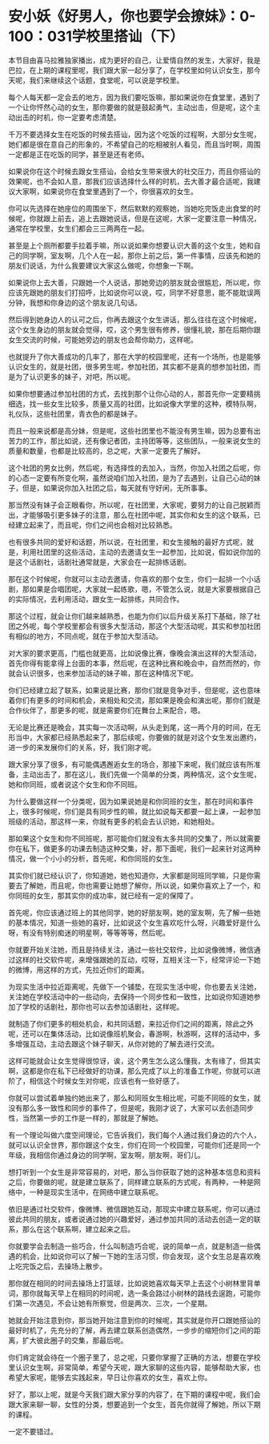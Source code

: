 # 安小妖《好男人，你也要学会撩妹》：0-100：031学校里搭讪（下）

本节目由喜马拉雅独家播出，成为更好的自己，让爱情自然的发生，大家好，我是巴拉，在上期的课程里呢，我们跟大家一起分享了，在学校里如何认识女生，那今天呢，我们来继续这个话题，食堂呢，可以说是学校里。

每个人每天都一定会去的地方，因为我们要吃饭嘛，那如果说你在食堂里，遇到了一个让你怦然心动的女生，那你要做的就是鼓起勇气，主动出击，但是呢，这个主动出击的时机，你一定要考虑清楚。

千万不要选择女生在吃饭的时候去搭讪，因为这个吃饭的过程啊，大部分女生呢，她们都是很在意自己的形象的，不希望自己的吃相被别人看见，而且当时啊，周围一定都是正在吃饭的同学，甚至是还有老师。

如果说你在这个时候去跟女生搭讪，会给女生带来很大的社交压力，而且你搭讪的效果呢，也不会如人意，那我们应该选择什么样的时机，去大善才最合适呢，我建议大家啊，如果说你在食堂里遇到了一个，你很喜欢的女生。

你可以先选择在她座位的周围坐下，然后默默的观察她，当她吃完饭走出食堂的时候呢，你就跟上前去，追上去跟她说话，但是在这呢，大家一定要注意一种情况，通常在学校里，女生们都会三三两两在一起。

甚至是上个厕所都要手拉着手嘛，所以说如果你想要认识大善的这个女生，她和自己的同学啊，室友啊，几个人在一起，那你上前之后，第一件事情，应该先和她的朋友们说话，为什么我要建议大家这么做呢，你想象一下啊。

如果说你上去大善，只跟她一个人说话，那她旁边的朋友就会很尴尬，所以呢，你应该先跟她的朋友们打招呼，比如说你可以说，哎，同学不好意思，能不能耽误两分钟，我想和你身边的这个朋友说几句话。

然后得到她身边人的认可之后，你再去跟这个女生讲话，那么往往在这个时候呢，这个女生身边的朋友就会觉得，哎，这个男生很有修养，很懂礼貌，那在后期你跟女生交流的时候，可能她旁边的朋友也会帮你助力，这样呢。

也就提升了你大善成功的几率了，那在大学的校园里呢，还有一个场所，也是能够认识女生的，就是社团，很多男生呢，参加社团，其实都不是真的想参加社团，而是为了认识更多的妹子，对吧，所以呢。

如果你想要通过参加社团的方式，去找到那个让你心动的人，那首先你一定要精挑细选，找一些女生比较多，质量又高的社团，比如说像大学里的这种，模特队啊，礼仪队，这些社团里，青衣色的都是妹子。

而且一般来说都是高分妹，但是呢，这些社团里也不能没有男生嘛，因为总要有出苦力的工作，那比如说，还有像记者团，主持团等等，这些团队，一般来说女生的质量和数量，也都是比较高的，总之呢，大家一定要先了解好。

这个社团的男女比例，然后呢，有选择性的去加入，当然，你加入社团之后呢，你的心态一定要有所变化啊，虽然说咱们加入社团，是为了去遇到，让自己心动的妹子，但是，如果说你加入社团之后，每天就有守好闲，无所事事。

那当然没有妹子会正眼看你，所以呢，在社团里，大家呢，要努力的让自己脱颖而出，才能够吸引更多妹子的注意，那么在社团中呢，其实你和女生的这个联系，已经建立起来了，而且呢，你们之间也会相对比较熟悉。

也有很多共同的爱好和话题，所以说，在社团里，和女生接触的最好方式呢，就是，利用社团里的这些活动，主动的去邀请女生一起参加，比如说，假如说你加的是这个话剧社，话剧社通常就是，大家会在一起排练话剧。

那在这个时候呢，你就可以主动去邀请，你喜欢的那个女生，你们一起排一个小话剧，那如果是合唱团呢，大家就一起练歌，嗯，不管怎么说，就是大家要根据自己的实际情况，去利用活动，跟女生一起排练，共同合作。

那这个过程，就会让你们越来越熟悉，也能为你们以后升级关系打下基础，除了社团之外呢，每个学校里都会有很多大型活动，那这个大型活动呢，其实和参加社团有相似的地方，不同点呢，就在于参加大型活动。

对大家的要求更高，门槛也就更高，比如说像比赛，像晚会演出这样的大型活动，首先你得有能拿得上台面的本事，然后呢，在这种比赛和晚会中，自然而然的，你就会认识很多，也来参加活动的妹子嘛，那在这种情况下呢。

你们已经建立起了联系，如果说是比赛，那你们就是竞争对手，但是呢，这也意味着你们有更多的时间和机会，来相处和交流，那如果是晚会和演出呢，那你们就是合作伙伴了，那更多的呢，就是需要你们在舞台上来配合，嗯。

无论是比赛还是晚会，其实每一次活动啊，从头走到尾，这一两个月的时间，在无形当中，大家都已经熟悉起来了，那后续呢，你要做的就是对这个女生发出邀约，进一步的来发展你们的关系，好，我们刚才呢。

跟大家分享了很多，有可能偶遇邂逅女生的场合，那接下来呢，我们就应该有所准备，主动出击了，那在这儿，我们先做一个简单的分类，两种情况，这个女生呢，她和你同班，或者说这个女生和你不同班。

为什么要做这样一个分类呢，因为如果说她是和你同班的女生，那在时间和事件上，很多时候呢，你们是具有同步性的嘛，就比如说每天都要一起上课，一起参加班级的活动，那这样一来，你就有更多的机会去认识她，和她相处。

那如果这个女生和你不同班呢，那可能你们就没有太多共同的交集了，所以就需要你在私下，做更多的功课去制造这种交集，好，那下面呢，我们一起来针对这两种情况，做一个小小的分析，首先呢，和你同班的女生。

其实你们就已经认识了，你知道她，她也知道你，大家都是同班同学嘛，只是你需要去了解她，而且呢，你也需要让她想了解你，所以说，如果你喜欢上了一个，和你同班的女生，那其实你的成功率，就已经有一定的保障了。

首先呢，你应该通过班上的其他同学，她的好朋友啊，她的室友啊，先了解一些她的基本情况，知道一些她的喜好，比如说这个女生喜欢吃什么呀，兴趣爱好是什么呀，有没有特别痴迷的明星啊，等等等等，然后呢。

你就要开始关注她，而且是持续关注，通过一些社交软件，比如说像微博，微信通过这样的社交软件呢，来增强跟她的互动，哎呀，互相关注一下，经常评论一下她的微博，用这样的方式，先拉近你们的距离。

为现实生活中拉近距离呢，先做下一个铺垫，在现实生活中呢，你也要去关注她，关注她在学校活动中的一些动向，去保持一个同步性和一致性，比如说你知道她参加了学校的话剧社，那你也可以去参加话剧社，这样呢。

就制造了你们更多的相处机会，和共同话题，来拉近你们之间的距离，除此之外呢，还可以在集体活动，比如说像班机聚会，春游啊，秋游啊，这样的活动中，多多增强互动，主动去跟这个妹子聊天，从你对她的了解去进行交流。

这样可能就会让女生觉得很惊讶，诶，这个男生怎么这么懂我，太有缘了，但其实啊，这都是你在私下已经做好的功课，那么完成了以上的准备工作呢，你就可以进阶了，相信这个时候女生对你呢，应该也有一些好感了。

你就可以尝试着单独约她出来了，那么和同班女生相比呢，可能不同班的女生，就没有那么多一致性和同步的事件了，但是呢，我刚才说了，大家可以去创造同步性，当然第一步的工作是一样的，那就是了解她。

有一个理论叫做六度空间理论，它告诉我们，我们每个人通过我们身边的六个人，就可以认识全世界，那你跟这个女生，你们在同一个校园里，可能你们还是同一个年级，我相信你通过身边的同学啊，室友啊，朋友啊，哥们儿。

想打听到一个女生是非常容易的，对吧，那么当你获取了她的这种基本信息和资料之后，你要做的呢，就是建立联系了，同样建立联系的方式呢，有两种，一种是网络中，一种是现实生活中，在网络中建立联系呢。

依旧是通过社交软件，像微博、微信跟她互动，那现实中建立联系呢，你可以通过彼此共同的朋友，或者说通过她的兴趣爱好，通过参加共同的活动去创造一定的联系，那么在这个联系啊，建立起来之后。

你就要学会去制造一些巧合，什么叫制造巧合呢，说的简单一点，就是制造一些偶遇的机会，比如说你可以了解一下她的生活习惯，你会发现，这个女生总是喜欢晚上吃完饭之后，去操场上散步。

那你就在相同的时间去操场上打篮球，比如说她喜欢每天早上去这个小树林里背单词，那你就每天早上在相同的时间呢，选一条会路过小树林的路线去逞跑，可能你们第一次遇见，不会让她有所察觉，但是两次、三次，一个星期。

她就会开始注意到你，那当她开始注意到你的时候呢，其实就是你开口跟她搭讪的最好时机了，先充分的了解，再去建立联系创造偶然，一步步的缩短你们之间的距离，扩大彼此圈子的交集，那最后呢。

你们肯定就会待在一个圈子里了，总之呢，只要你掌握了正确的方法，想要在学校里认识女生啊，非常简单，希望今天呢，跟大家聊的这些内容，能够帮助大家，也希望大家呢，能够去实践起来，早日让你喜欢的女生，喜欢上你。

好了，那以上呢，就是今天我们跟大家分享的内容了，在下期的课程中呢，我们会跟大家来聊一聊，女性的分类，想要追到一个女生，首先你就得了解她，所以下期的课程。

一定不要错过。